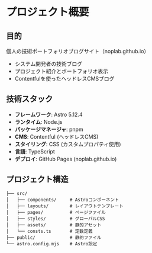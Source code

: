 # プロジェクト概要

## 目的
個人の技術ポートフォリオブログサイト（noplab.github.io）
- システム開発者の技術ブログ
- プロジェクト紹介とポートフォリオ表示
- Contentfulを使ったヘッドレスCMSブログ

## 技術スタック
- **フレームワーク**: Astro 5.12.4
- **ランタイム**: Node.js
- **パッケージマネージャ**: pnpm
- **CMS**: Contentful (ヘッドレスCMS)
- **スタイリング**: CSS (カスタムプロパティ使用)
- **言語**: TypeScript
- **デプロイ**: GitHub Pages (noplab.github.io)

## プロジェクト構造
```
├── src/
│   ├── components/     # Astroコンポーネント
│   ├── layouts/        # レイアウトテンプレート
│   ├── pages/          # ページファイル
│   ├── styles/         # グローバルCSS
│   ├── assets/         # 静的アセット
│   └── consts.ts       # 定数定義
├── public/             # 静的ファイル
└── astro.config.mjs    # Astro設定
```